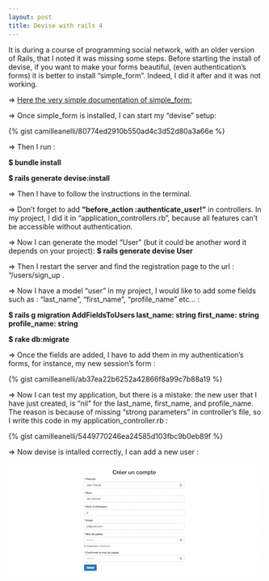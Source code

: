 ```yaml
---
layout: post
title: Devise with rails 4
---
```


It is during a course of programming social network, with an older version of Rails, that I noted it was missing some steps.
Before starting the install of devise, if you want to make your forms beautiful, (even authentication’s forms)  it is better to install “simple_form”. Indeed, I did it after and it was not working.



=> [Here the very simple documentation of simple_form:](https://github.com/plataformatec/simple_form)

=> Once simple_form is installed,  I can start my “devise” setup:

{% gist camilleanelli/80774ed2910b550ad4c3d52d80a3a66e %}

=> Then I run :

**$ bundle install**

**$ rails generate devise:install**

=> Then I have to follow the instructions in the terminal.

=> Don’t forget to add **“before_action :authenticate_user!”** in controllers.  In my project, I did it in “application_controllers.rb”, because all features can’t be accessible without authentication.

=>  Now I can generate the model “User” (but it could be another word it depends on your project):
**$ rails generate devise User**

=> Then I restart the server and find the registration page to the url :  “/users/sign_up .

=> Now I have a model “user” in my project, I would like to add some fields such as : “last_name”, “first_name”, “profile_name” etc… :

**$ rails g migration AddFieldsToUsers last_name: string first_name: string profile_name: string**

**$ rake db:migrate**

=> Once the fields are added, I have to add them in my authentication’s forms, for instance, my new session’s form :

{% gist camilleanelli/ab37ea22b6252a42866f8a99c7b88a19 %}

=> Now I can test my application, but there is a mistake:  the new user that I have just created, is “nil” for the last_name, first_name, and profile_name. The reason is because of missing “strong parameters” in controller’s file, so I write this code in my application_controller.rb :   

{% gist camilleanelli/5449770246ea24585d103fbc9b0eb89f %}

=> Now devise is intalled correctly,  I can add a new user :

![Position](/images/valider_sign_up.png)
